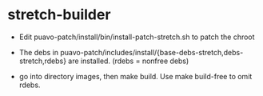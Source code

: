 # stretch-builder


* Edit puavo-patch/install/bin/install-patch-stretch.sh to patch the chroot

* The debs in puavo-patch/includes/install/{base-debs-stretch,debs-stretch,rdebs} are installed. (rdebs = nonfree debs)

* go into directory images, then make build. Use make build-free to omit rdebs.


